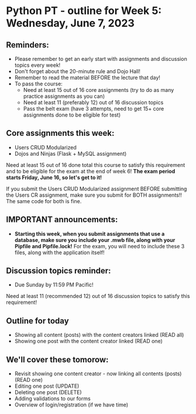 # Python PT - outline for Week 5: Wednesday, June 7, 2023

## Reminders:
- Please remember to get an early start with assignments and discussion topics every week!
- Don't forget about the 20-minute rule and Dojo Hall!
- Remember to read the material BEFORE the lecture that day!
- To pass the course:
    - Need at least 15 out of 16 core assignments (try to do as many practice assignments as you can)
    - Need at least 11 (preferably 12) out of 16 discussion topics
    - Pass the belt exam (have 3 attempts, need to get 15+ core assignments done to be eligible for test)

## Core assignments this week:
- Users CRUD Modularized
- Dojos and Ninjas (Flask + MySQL assignment)

Need at least 15 out of 16 done total this course to satisfy this requirement and to be eligible for the exam at the end of week 6!  **The exam period starts Friday, June 16, so let's get to it!**

If you submit the Users CRUD Modularized assignment BEFORE submitting the Users CR assignment, make sure you submit for BOTH assignments!!  The same code for both is fine.

## IMPORTANT announcements:
- **Starting this week, when you submit assignments that use a database, make sure you include your .mwb file, along with your Pipfile and Pipfile.lock!**  For the exam, you will need to include these 3 files, along with the application itself!

## Discussion topics reminder:
- Due Sunday by 11:59 PM Pacific!

Need at least 11 (recommended 12) out of 16 discussion topics to satisfy this requirement!

## Outline for today
- Showing all content (posts) with the content creators linked (READ all)
- Showing one post with the content creator linked (READ one)
## We'll cover these tomorow:
- Revisit showing one content creator - now linking all contents (posts) (READ one)
- Editing one post (UPDATE)
- Deleting one post (DELETE)
- Adding validations to our forms
- Overview of login/registration (if we have time)